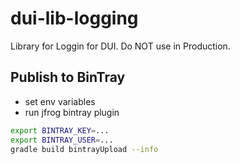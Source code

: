 # dui-lib-logging

Library for Loggin for DUI. Do NOT use in Production.

## Publish to BinTray

* set env variables
* run jfrog bintray plugin

```bash
export BINTRAY_KEY=...
export BINTRAY_USER=...
gradle build bintrayUpload --info
```

